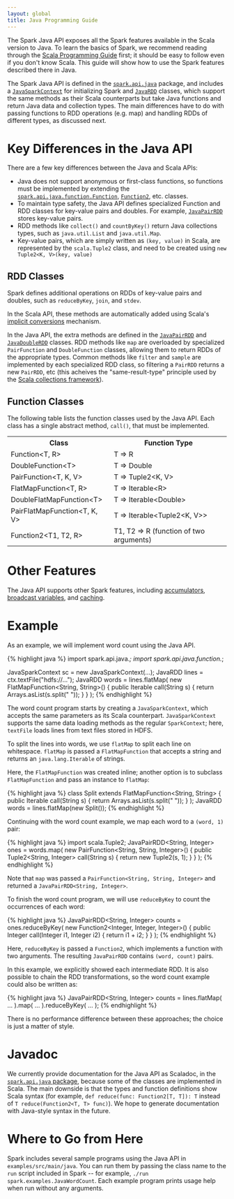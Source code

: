 ```yaml
---
layout: global
title: Java Programming Guide
---
```


The Spark Java API exposes all the Spark features available in the Scala version to Java.
To learn the basics of Spark, we recommend reading through the
[Scala Programming Guide]({{HOME_PATH}}scala-programming-guide.html) first; it should be
easy to follow even if you don't know Scala.
This guide will show how to use the Spark features described there in Java.

The Spark Java API is defined in the
[`spark.api.java`]({{HOME_PATH}}api/core/index.html#spark.api.java.package) package, and includes
a [`JavaSparkContext`]({{HOME_PATH}}api/core/index.html#spark.api.java.JavaSparkContext) for
initializing Spark and [`JavaRDD`]({{HOME_PATH}}api/core/index.html#spark.api.java.JavaRDD) classes,
which support the same methods as their Scala counterparts but take Java functions and return
Java data and collection types. The main differences have to do with passing functions to RDD
operations (e.g. map) and handling RDDs of different types, as discussed next.

# Key Differences in the Java API

There are a few key differences between the Java and Scala APIs:

* Java does not support anonymous or first-class functions, so functions must
  be implemented by extending the
  [`spark.api.java.function.Function`]({{HOME_PATH}}api/core/index.html#spark.api.java.function.Function),
  [`Function2`]({{HOME_PATH}}api/core/index.html#spark.api.java.function.Function2), etc.
  classes.
* To maintain type safety, the Java API defines specialized Function and RDD
  classes for key-value pairs and doubles. For example, 
  [`JavaPairRDD`]({{HOME_PATH}}api/core/index.html#spark.api.java.JavaPairRDD)
  stores key-value pairs.
* RDD methods like `collect()` and `countByKey()` return Java collections types,
  such as `java.util.List` and `java.util.Map`.
* Key-value pairs, which are simply written as `(key, value)` in Scala, are represented
  by the `scala.Tuple2` class, and need to be created using `new Tuple2<K, V>(key, value)`

## RDD Classes

Spark defines additional operations on RDDs of key-value pairs and doubles, such
as `reduceByKey`, `join`, and `stdev`.

In the Scala API, these methods are automatically added using Scala's
[implicit conversions](http://www.scala-lang.org/node/130) mechanism.

In the Java API, the extra methods are defined in the
[`JavaPairRDD`]({{HOME_PATH}}api/core/index.html#spark.api.java.JavaPairRDD)
and [`JavaDoubleRDD`]({{HOME_PATH}}api/core/index.html#spark.api.java.JavaDoubleRDD)
classes.  RDD methods like `map` are overloaded by specialized `PairFunction`
and `DoubleFunction` classes, allowing them to return RDDs of the appropriate
types.  Common methods like `filter` and `sample` are implemented by
each specialized RDD class, so filtering a `PairRDD` returns a new `PairRDD`,
etc (this acheives the "same-result-type" principle used by the [Scala collections
framework](http://docs.scala-lang.org/overviews/core/architecture-of-scala-collections.html)).

## Function Classes

The following table lists the function classes used by the Java API.  Each
class has a single abstract method, `call()`, that must be implemented.

<table class="table">
<tr><th>Class</th><th>Function Type</th></tr>

<tr><td>Function&lt;T, R&gt;</td><td>T =&gt; R </td></tr>
<tr><td>DoubleFunction&lt;T&gt;</td><td>T =&gt; Double </td></tr>
<tr><td>PairFunction&lt;T, K, V&gt;</td><td>T =&gt; Tuple2&lt;K, V&gt; </td></tr>

<tr><td>FlatMapFunction&lt;T, R&gt;</td><td>T =&gt; Iterable&lt;R&gt; </td></tr>
<tr><td>DoubleFlatMapFunction&lt;T&gt;</td><td>T =&gt; Iterable&lt;Double&gt; </td></tr>
<tr><td>PairFlatMapFunction&lt;T, K, V&gt;</td><td>T =&gt; Iterable&lt;Tuple2&lt;K, V&gt;&gt; </td></tr>

<tr><td>Function2&lt;T1, T2, R&gt;</td><td>T1, T2 =&gt; R (function of two arguments)</td></tr>
</table>


# Other Features

The Java API supports other Spark features, including
[accumulators]({{HOME_PATH}}scala-programming-guide.html#accumulators),
[broadcast variables]({{HOME_PATH}}scala-programming-guide.html#broadcast-variables), and
[caching]({{HOME_PATH}}scala-programming-guide.html#rdd-persistence).


# Example

As an example, we will implement word count using the Java API.

{% highlight java %}
import spark.api.java.*;
import spark.api.java.function.*;

JavaSparkContext sc = new JavaSparkContext(...);
JavaRDD<String> lines = ctx.textFile("hdfs://...");
JavaRDD<String> words = lines.flatMap(
  new FlatMapFunction<String, String>() {
    public Iterable<String> call(String s) {
      return Arrays.asList(s.split(" "));
    }
  }
);
{% endhighlight %}

The word count program starts by creating a `JavaSparkContext`, which accepts
the same parameters as its Scala counterpart.  `JavaSparkContext` supports the
same data loading methods as the regular `SparkContext`; here, `textFile`
loads lines from text files stored in HDFS.

To split the lines into words, we use `flatMap` to split each line on
whitespace.  `flatMap` is passed a `FlatMapFunction` that accepts a string and
returns an `java.lang.Iterable` of strings.

Here, the `FlatMapFunction` was created inline; another option is to subclass
`FlatMapFunction` and pass an instance to `flatMap`:

{% highlight java %}
class Split extends FlatMapFunction<String, String> {
  public Iterable<String> call(String s) {
    return Arrays.asList(s.split(" "));
  }
);
JavaRDD<String> words = lines.flatMap(new Split());
{% endhighlight %}

Continuing with the word count example, we map each word to a `(word, 1)` pair:

{% highlight java %}
import scala.Tuple2;
JavaPairRDD<String, Integer> ones = words.map(
  new PairFunction<String, String, Integer>() {
    public Tuple2<String, Integer> call(String s) {
      return new Tuple2(s, 1);
    }
  }
);
{% endhighlight %}

Note that `map` was passed a `PairFunction<String, String, Integer>` and
returned a `JavaPairRDD<String, Integer>`.

To finish the word count program, we will use `reduceByKey` to count the
occurrences of each word:

{% highlight java %}
JavaPairRDD<String, Integer> counts = ones.reduceByKey(
  new Function2<Integer, Integer, Integer>() {
    public Integer call(Integer i1, Integer i2) {
      return i1 + i2;
    }
  }
);
{% endhighlight %}

Here, `reduceByKey` is passed a `Function2`, which implements a function with
two arguments.  The resulting `JavaPairRDD` contains `(word, count)` pairs.

In this example, we explicitly showed each intermediate RDD.  It is also
possible to chain the RDD transformations, so the word count example could also
be written as:

{% highlight java %}
JavaPairRDD<String, Integer> counts = lines.flatMap(
    ...
  ).map(
    ...
  ).reduceByKey(
    ...
  );
{% endhighlight %}

There is no performance difference between these approaches; the choice is
just a matter of style.

# Javadoc

We currently provide documentation for the Java API as Scaladoc, in the
[`spark.api.java` package]({{HOME_PATH}}api/core/index.html#spark.api.java.package), because
some of the classes are implemented in Scala. The main downside is that the types and function
definitions show Scala syntax (for example, `def reduce(func: Function2[T, T]): T` instead of
`T reduce(Function2<T, T> func)`). 
We hope to generate documentation with Java-style syntax in the future.


# Where to Go from Here

Spark includes several sample programs using the Java API in
`examples/src/main/java`.  You can run them by passing the class name to the
`run` script included in Spark -- for example, `./run
spark.examples.JavaWordCount`.  Each example program prints usage help when run
without any arguments.
